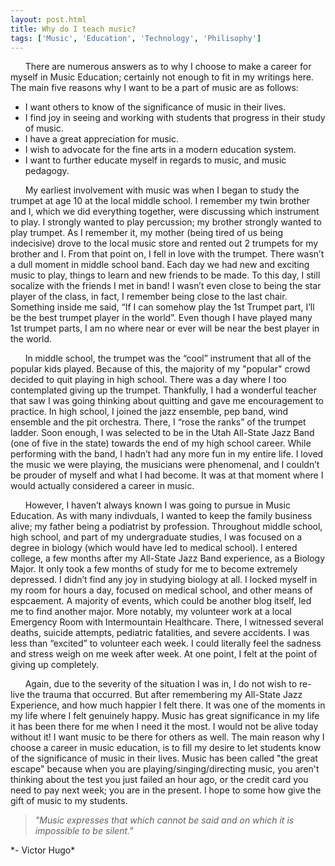 ```yaml
---
layout: post.html
title: Why do I teach music? 
tags: ['Music', 'Education', 'Technology', 'Philisophy']
---
```



&nbsp;&nbsp;&nbsp;&nbsp;&nbsp;&nbsp;There are numerous answers as to why I choose to make a career for myself  in Music Education; certainly not enough to fit in my writings here.  The main five reasons why I want to be a part of music are as follows:

- I want others to know of the significance of music in their lives. 
- I find joy in seeing and working with students that progress in their study of music. 
- I have a great appreciation for music.
- I wish to advocate for the fine arts in a modern education system.
- I want to further educate myself in regards to music, and music pedagogy.

&nbsp;&nbsp;&nbsp;&nbsp;&nbsp;&nbsp;My earliest involvement with music was when I began to study the trumpet at age 10 at the local middle school.  I remember my twin brother and I, which we did everything together, were discussing which instrument to play.  I strongly wanted to play percussion; my brother strongly wanted to play trumpet.  As I remember it, my mother (being tired of us being indecisive) drove to the local music store and rented out 2 trumpets for my brother and I.  From that point on, I fell in love with the trumpet.  There wasn’t a dull moment in middle school band.  Each day we had new and exciting music to play, things to learn and new friends to be made. To this day, I still socalize with the friends I met in band!  I wasn’t even close to being the star player of the class, in fact, I remember being close to the last chair. Something inside me said, “If I can somehow play the 1st Trumpet part, I’ll be the best trumpet player in the world”. Even though I have played many 1st trumpet parts, I am no where near or ever will be near the best player in the world.

&nbsp;&nbsp;&nbsp;&nbsp;&nbsp;&nbsp;In middle school, the trumpet was the “cool” instrument that all of the popular kids played.  Because of this, the majority of my "popular" crowd decided to quit playing in high school.  There was a day where I too contemplated giving up the trumpet.  Thankfully, I had a wonderful teacher that saw I was going thinking about quitting and gave me encouragement to practice.  In high school, I joined the jazz ensemble, pep band, wind ensemble and the pit orchestra.  There, I “rose the ranks” of the trumpet ladder.  Soon enough, I was selected to be in the Utah All-State Jazz Band (one of five in the state) towards the end of my high school career.  While performing with the band, I hadn’t had any more fun in my entire life.  I loved the music we were playing, the musicians were phenomenal, and I couldn’t be prouder of myself and what I had become.  It was at that moment where I would actually considered a 
career in music. 


&nbsp;&nbsp;&nbsp;&nbsp;&nbsp;&nbsp;However, I haven’t always known I was going to pursue in Music Education.   As with many indivduals, I wanted to keep the family business alive; my father being a podiatrist by profession. Throughout middle school, high school, and part of my undergraduate studies, I was focused on a degree in biology (which would have led to medical school).  I entered college, a few months after my All-State Jazz Band experience, as a Biology Major.  It only took a few months of study for me to become extremely depressed.  I didn’t find any joy in studying biology at all.  I locked myself in my room for hours a day, focused on medical school, and other means of espcaement.  A majority of events, which could be another blog itself, led me to find another major.  More notably, my volunteer work at a local Emergency Room with Intermountain Healthcare.  There, I witnessed several deaths, suicide attempts, pediatric fatalities, and severe accidents.  I was less than “excited” to volunteer each week.  I could literally feel the sadness and stress weigh on me week after week.  At one point, I felt at the point of giving up completely.

&nbsp;&nbsp;&nbsp;&nbsp;&nbsp;&nbsp;Again, due to the severity of the situation I was in, I do not wish to re-live the trauma that occurred. But after remembering my All-State Jazz Experience, and how much happier I felt there.  It was one of the moments in my life where I felt genuinely happy. Music has great significance in my life it has been there for me when I need it the most.  I would not be alive today without it!  I want music to be there for others as well.   The main reason why I choose a career in music education, is to fill my desire to let students know of the significance of music in their lives. Music has been called "the great escape" because when you are playing/singing/directing music, you aren't thinking about the test you just failed an hour ago, or the credit card you need to pay next week; you are in the present.   I hope to some how give the gift of music to my students. 

> *"Music expresses that which cannot be said and on which it is impossible to be silent."* 
<p>                                                          *- Victor Hugo*<p>
